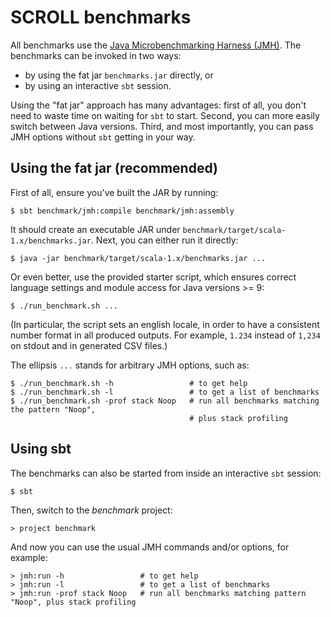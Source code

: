 # SCROLL benchmarks

All benchmarks use the [Java Microbenchmarking Harness (JMH)][jmh]. The benchmarks can be
invoked in two ways:

* by using the fat jar `benchmarks.jar` directly, or
* by using an interactive `sbt` session.

Using the "fat jar" approach has many advantages: first of all, you don't need to waste time
on waiting for `sbt` to start. Second, you can more easily switch between Java versions. Third,
and most importantly, you can pass JMH options without `sbt` getting in your way.

[jmh]: http://openjdk.java.net/projects/code-tools/jmh/


## Using the fat jar (recommended)

First of all, ensure you've built the JAR by running:

    $ sbt benchmark/jmh:compile benchmark/jmh:assembly

It should create an executable JAR under `benchmark/target/scala-1.x/benchmarks.jar`.
Next, you can either run it directly:

    $ java -jar benchmark/target/scala-1.x/benchmarks.jar ...

Or even better, use the provided starter script, which ensures correct language settings
and module access for Java versions >= 9:

    $ ./run_benchmark.sh ...

(In particular, the script sets an english locale, in order to have a consistent number
format in all produced outputs. For example, `1.234` instead of `1,234` on stdout and
in generated CSV files.)

The ellipsis `...` stands for arbitrary JMH options, such as:

    $ ./run_benchmark.sh -h                 # to get help
    $ ./run_benchmark.sh -l                 # to get a list of benchmarks
    $ ./run_benchmark.sh -prof stack Noop   # run all benchmarks matching the pattern "Noop",
                                            # plus stack profiling


## Using sbt

The benchmarks can also be started from inside an interactive `sbt` session:

    $ sbt

Then, switch to the *benchmark* project:

    > project benchmark

And now you can use the usual JMH commands and/or options, for example:

    > jmh:run -h                 # to get help
    > jmh:run -l                 # to get a list of benchmarks
    > jmh:run -prof stack Noop   # run all benchmarks matching pattern "Noop", plus stack profiling
